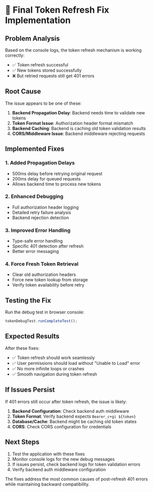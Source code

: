 # 🔧 Final Token Refresh Fix Implementation

## Problem Analysis

Based on the console logs, the token refresh mechanism is working correctly:

- ✅ Token refresh successful
- ✅ New tokens stored successfully
- ❌ But retried requests still get 401 errors

## Root Cause

The issue appears to be one of these:

1. **Backend Propagation Delay**: Backend needs time to validate new tokens
2. **Token Format Issue**: Authorization header format mismatch
3. **Backend Caching**: Backend is caching old token validation results
4. **CORS/Middleware Issue**: Backend middleware rejecting requests

## Implemented Fixes

### 1. Added Propagation Delays

- 500ms delay before retrying original request
- 200ms delay for queued requests
- Allows backend time to process new tokens

### 2. Enhanced Debugging

- Full authorization header logging
- Detailed retry failure analysis
- Backend rejection detection

### 3. Improved Error Handling

- Type-safe error handling
- Specific 401 detection after refresh
- Better error messaging

### 4. Force Fresh Token Retrieval

- Clear old authorization headers
- Force new token lookup from storage
- Verify token availability before retry

## Testing the Fix

Run the debug test in browser console:

```javascript
tokenDebugTest.runCompleteTest();
```

## Expected Results

After these fixes:

- ✅ Token refresh should work seamlessly
- ✅ User permissions should load without "Unable to Load" error
- ✅ No more infinite loops or crashes
- ✅ Smooth navigation during token refresh

## If Issues Persist

If 401 errors still occur after token refresh, the issue is likely:

1. **Backend Configuration**: Check backend auth middleware
2. **Token Format**: Verify backend expects `Bearer_c+gi ${token}`
3. **Database/Cache**: Backend might be caching old token states
4. **CORS**: Check CORS configuration for credentials

## Next Steps

1. Test the application with these fixes
2. Monitor console logs for the new debug messages
3. If issues persist, check backend logs for token validation errors
4. Verify backend auth middleware configuration

The fixes address the most common causes of post-refresh 401 errors while maintaining backward compatibility.
